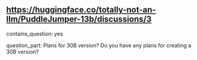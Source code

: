 ## https://huggingface.co/totally-not-an-llm/PuddleJumper-13b/discussions/3

contains_question: yes

question_part: Plans for 30B version? Do you have any plans for creating a 30B version?